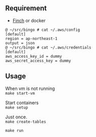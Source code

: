 ## Requirement

- [Finch](https://github.com/runfinch/finch/releases) or docker

```
@ ~/src/bingo # cat ~/.aws/config
[default]
region = ap-northeast-1
output = json
@ ~/src/bingo # cat ~/.aws/credentials
[default]
aws_access_key_id = dummy
aws_secret_access_key = dummy
```

## Usage

When vm is not running  
`make start-vm`

Start containers  
`make setup`

Just once.  
`make create-tables`

`make run`